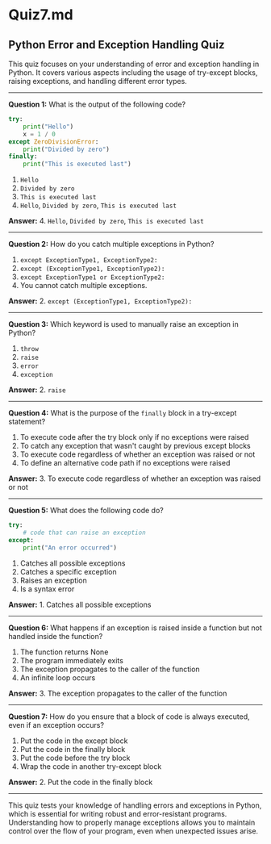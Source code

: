 # Quiz7.md

## Python Error and Exception Handling Quiz

This quiz focuses on your understanding of error and exception handling in Python. It covers various aspects including the usage of try-except blocks, raising exceptions, and handling different error types.

---

**Question 1:** What is the output of the following code?

```python
try:
    print("Hello")
    x = 1 / 0
except ZeroDivisionError:
    print("Divided by zero")
finally:
    print("This is executed last")
```

1. `Hello`
2. `Divided by zero`
3. `This is executed last`
4. `Hello`, `Divided by zero`, `This is executed last`

**Answer:** 4. `Hello`, `Divided by zero`, `This is executed last`

---

**Question 2:** How do you catch multiple exceptions in Python?

1. `except ExceptionType1, ExceptionType2:`
2. `except (ExceptionType1, ExceptionType2):`
3. `except ExceptionType1 or ExceptionType2:`
4. You cannot catch multiple exceptions.

**Answer:** 2. `except (ExceptionType1, ExceptionType2):`

---

**Question 3:** Which keyword is used to manually raise an exception in Python?

1. `throw`
2. `raise`
3. `error`
4. `exception`

**Answer:** 2. `raise`

---

**Question 4:** What is the purpose of the `finally` block in a try-except statement?

1. To execute code after the try block only if no exceptions were raised
2. To catch any exception that wasn't caught by previous except blocks
3. To execute code regardless of whether an exception was raised or not
4. To define an alternative code path if no exceptions were raised

**Answer:** 3. To execute code regardless of whether an exception was raised or not

---

**Question 5:** What does the following code do?

```python
try:
    # code that can raise an exception
except:
    print("An error occurred")
```

1. Catches all possible exceptions
2. Catches a specific exception
3. Raises an exception
4. Is a syntax error

**Answer:** 1. Catches all possible exceptions

---

**Question 6:** What happens if an exception is raised inside a function but not handled inside the function?

1. The function returns None
2. The program immediately exits
3. The exception propagates to the caller of the function
4. An infinite loop occurs

**Answer:** 3. The exception propagates to the caller of the function

---

**Question 7:** How do you ensure that a block of code is always executed, even if an exception occurs?

1. Put the code in the except block
2. Put the code in the finally block
3. Put the code before the try block
4. Wrap the code in another try-except block

**Answer:** 2. Put the code in the finally block

---

This quiz tests your knowledge of handling errors and exceptions in Python, which is essential for writing robust and error-resistant programs. Understanding how to properly manage exceptions allows you to maintain control over the flow of your program, even when unexpected issues arise.
